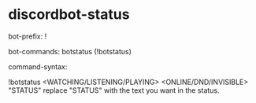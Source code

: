 # discordbot-status

bot-prefix: !

bot-commands: botstatus (!botstatus)

command-syntax:

!botstatus <WATCHING/LISTENING/PLAYING> <ONLINE/DND/INVISIBLE> "STATUS"
replace "STATUS" with the text you want in the status.
